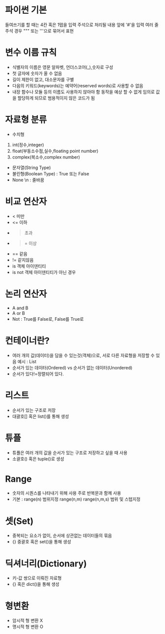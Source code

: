 # 파이썬 기본
들여쓰기를 할 때는 4칸 혹은 1탭을 입력
주석으로 처리될 내용 앞에 '#'을 입력 여러 줄 주석 경우 """ 또는 '''으로 묶어서  표현
# 변수 이름 규칙
- 식별자의 이름은 영문 알파벳, 언더스코어(_),숫자로 구성
- 첫 글자에 숫자가 올 수 없음
- 길이 제한이 없고, 대소문자를 구별
- 다음의 키워드(keywords)는 예약어(reserved words)로 사용할 수 없음
- 내장 함수나 모듈 등의 이름도 사용하지 않아야 함 동작을 예상 할 수 없게 임의로 값을 할당하게 되므로 범용적이지 않은 코드가 됨
# 자료형 분류
- 수치형
1. int(정수,integer)
2. float(부동소수점,실수,floating point number)
3. complex(복소수,complex number)
- 문자열(String Type)
- 불린형(Boolean Type) : True 또는 False
- None
\n : 줄바꿈
# 비교 연산자
- < 미만 
- <= 이하
- > 초과
- >= 이상
- == 같음
- != 같지않음
- is 객체 아이덴티티
- is not 객체 아이덴티티가 아닌 경우
# 논리 연산자
- A and B
- A or B
- Not : True를 False로, False를 True로
# 컨테이너란?
- 여러 개의 값(데이터)을 담을 수 있는것(객체)으로, 서로 다른 자료형을 저장할 수 있음 예시 : List
- 순서가 있는 데이터(Ordered) vs 순서가 없는 데이터(Unordered)
- 순서가 있다!=정렬되어 있다.
# 리스트
- 순서가 있는 구조로 저장
- 대괄호[] 혹은 list()를 통해 생성
# 튜플
- 튜퓰은 여러 개의 값을 순서가 있는 구조로 저장하고 싶을 때 사용
- 소괄호() 혹은 tuple()로 생성
# Range
- 숫자의 시퀀스를 나타내기 위해 사용 주로 반복문과 함께 사용
- 기본 : range(n) 범위지정 range(n,m) range(n,m,s) 범위 및 스텝지정
# 셋(Set)
- 중복되는 요소가 없이, 순서에 상관없는 데이터들의 묶음
- {} 중괄호 혹은 set()을 통해 생성
# 딕셔너리(Dictionary)
- 키-값 쌍으로 이뤄진 자료형
- {} 혹은 dict()을 통해 생성
# 형변환
- 암시적 형 변환 X
- 명시적 형 변환 O
